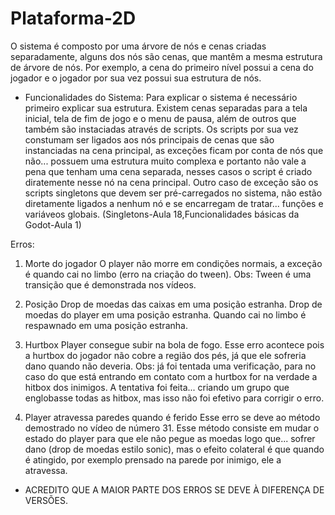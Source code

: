 # Plataforma-2D

O sistema é composto por uma árvore de nós e cenas criadas separadamente, alguns dos nós são cenas, que mantêm a mesma estrutura de árvore de nós.
Por exemplo, a cena do primeiro nível possui a cena do jogador e o jogador por sua vez possui sua estrutura de nós.

* Funcionalidades do Sistema:
Para explicar o sistema é necessário primeiro explicar sua estrutura.
Existem cenas separadas para a tela inicial, tela de fim de jogo e o menu de pausa, além de outros que também são instaciadas através de scripts.
Os scripts por sua vez constumam ser ligados aos nós principais de cenas que são instanciadas na cena principal, as exceções ficam por conta de nós que não...
possuem uma estrutura muito complexa e portanto não vale a pena que tenham uma cena separada, nesses casos o script é criado diratemente nesse nó na cena principal.
Outro caso de exceção são os scripts singletons que devem ser pré-carregados no sistema, não estão diretamente ligados a nenhum nó e se encarregam de tratar...
funções e variáveos globais. (Singletons-Aula 18,Funcionalidades básicas da Godot-Aula 1)


Erros:
1. Morte do jogador
O player não morre em condições normais, a exceção é quando cai no limbo (erro na criação do tween). Obs: Tween é uma transição que é demonstrada nos vídeos.

2. Posição
Drop de moedas das caixas em uma posição estranha.
Drop de moedas do player em uma posição estranha.
Quando cai no limbo é respawnado em uma posição estranha.

3. Hurtbox
Player consegue subir na bola de fogo. Esse erro acontece pois a hurtbox do jogador não cobre a região dos pés, já que ele sofreria dano quando não deveria.
Obs: já foi tentada uma verificação, para no caso do que está entrando em contato com a hurtbox for na verdade a hitbox dos inimigos. A tentativa foi feita...
criando um grupo que englobasse todas as hitbox, mas isso não foi efetivo para corrigir o erro.

4. Player atravessa paredes quando é ferido
Esse erro se deve ao método demostrado no vídeo de número 31. Esse método consiste em mudar o estado do player para que ele não pegue as moedas logo que...
sofrer dano (drop de moedas estilo sonic), mas o efeito colateral é que quando é atingido, por exemplo prensado na parede por inimigo, ele a atravessa.

* ACREDITO QUE A MAIOR PARTE DOS ERROS SE DEVE À DIFERENÇA DE VERSÕES.
